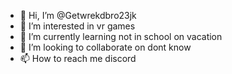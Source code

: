 - 👋 Hi, I’m @Getwrekdbro23jk
- 👀 I’m interested in vr games 
- 🌱 I’m currently learning not in school on vacation
- 💞️ I’m looking to collaborate on dont know
- 📫 How to reach me discord

<!---
Getwrekdbro23jk/Getwrekdbro23jk is a ✨ special ✨ repository because its `README.md` (this file) appears on your GitHub profile.
You can click the Preview link to take a look at your changes.
--->
